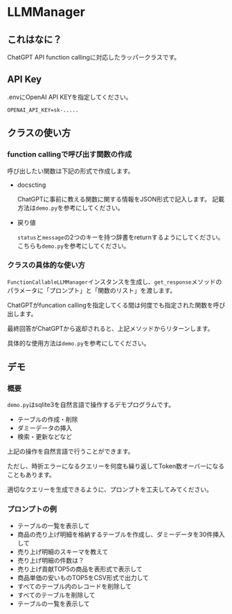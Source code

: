 # LLMManager

## これはなに？

ChatGPT API function callingに対応したラッパークラスです。

## API Key

.envにOpenAI API KEYを指定してください。

```
OPENAI_API_KEY=sk-.....
```

## クラスの使い方

### function callingで呼び出す関数の作成

呼び出したい関数は下記の形式で作成します。

- docscting

    ChatGPTに事前に教える関数に関する情報をJSON形式で記入します。
    記載方法は`demo.py`を参考にしてください。

- 戻り値

    `status`と`message`の2つのキーを持つ辞書をreturnするようにしてください。
    こちらも`demo.py`を参考にしてください。

### クラスの具体的な使い方

`FunctionCallableLLMManager`インスタンスを生成し、`get_response`メソッドのパラメータに「プロンプト」と「関数のリスト」を渡します。

ChatGPTがfuncation callingを指定してくる間は何度でも指定された関数を呼び出します。

最終回答がChatGPTから返却されると、上記メソッドからリターンします。

具体的な使用方法は`demo.py`を参考にしてください。

## デモ

### 概要

`demo.py`はsqlite3を自然言語で操作するデモプログラムです。

- テーブルの作成・削除
- ダミーデータの挿入
- 検索・更新などなど

上記の操作を自然言語で行うことができます。

ただし、時折エラーになるクエリーを何度も繰り返してToken数オーバーになることもあります。

適切なクエリーを生成できるように、プロンプトを工夫してみてください。

### プロンプトの例

- テーブルの一覧を表示して
- 商品の売り上げ明細を格納するテーブルを作成し、ダミーデータを30件挿入して
- 売り上げ明細のスキーマを教えて
- 売り上げ明細の件数は？
- 売り上げ貢献TOP5の商品を表形式で表示して
- 商品単価の安いものTOP5をCSV形式で出力して
- すべてのテーブル内のレコードを削除して
- すべてのテーブルを削除して
- テーブルの一覧を表示して

